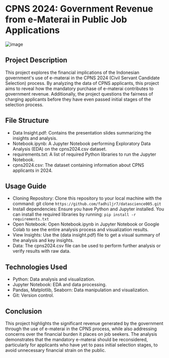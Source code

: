 # CPNS 2024: Government Revenue from e-Materai in Public Job Applications
![image](https://github.com/user-attachments/assets/039cbbea-1a00-4ac0-9147-0f4705431d4e)
## Project Description
This project explores the financial implications of the Indonesian government's use of e-materai in the CPNS 2024 (Civil Servant Candidate Selection) process. By analyzing the data of CPNS applicants, this project aims to reveal how the mandatory purchase of e-materai contributes to government revenue. Additionally, the project questions the fairness of charging applicants before they have even passed initial stages of the selection process.
## File Structure
- Data Insight.pdf: Contains the presentation slides summarizing the insights and analysis.
- Notebook.ipynb: A Jupyter Notebook performing Exploratory Data Analysis (EDA) on the cpns2024.csv dataset.
- requirements.txt: A list of required Python libraries to run the Jupyter Notebook.
- cpns2024.csv: The dataset containing information about CPNS applicants in 2024.
## Usage Guide
- Cloning Repository: Clone this repository to your local machine with the command: git clone ```https://github.com/fadhiljr7/datascience005.git```
- Install dependencies: Ensure you have Python and Jupyter installed. You can install the required libraries by running: ```pip install -r requirements.txt```
- Open Notebook: Open Notebook.ipynb in Jupyter Notebook or Google Colab to see the entire analysis process and visualization results.
- View Insights: Use the (data insight.pdf) file to get a visual summary of the analysis and key insights.
- Data: The cpns2024.csv file can be used to perform further analysis or verify results with raw data.
## Technologies Used
- Python: Data analysis and visualization.
- Jupyter Notebook: EDA and data processing.
- Pandas, Matplotlib, Seaborn: Data manipulation and visualization.
- Git: Version control.
## Conclusion
This project highlights the significant revenue generated by the government through the use of e-materai in the CPNS process, while also addressing concerns over the financial burden it places on job seekers. The analysis demonstrates that the mandatory e-materai should be reconsidered, particularly for applicants who have yet to pass initial selection stages, to avoid unnecessary financial strain on the public.
